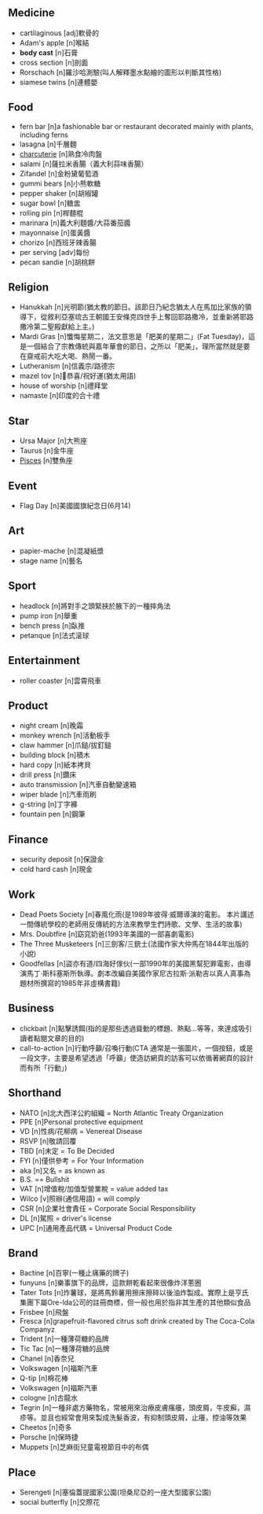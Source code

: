 ## Medicine
- cartilaginous [adj]軟骨的
- Adam's apple [n]喉結
- **body cast** [n]石膏
- cross section [n]剖面
- Rorschach [n]羅沙哈測驗(叫人解釋墨水點繪的圖形以判斷其性格)
- siamese twins [n]連體嬰

## Food
- fern bar [n]a fashionable bar or restaurant decorated mainly with plants, including ferns
- lasagna [n]千層麵
- [charcuterie](/ʃɑːˈkuːt(ə)ri/) [n]熟食冷肉盤
- salami [n]薩拉米香腸（義大利蒜味香腸）
- Zifandel [n]金粉黛葡萄酒
- gummi bears [n]小熊軟糖
- pepper shaker [n]胡椒罐
- sugar bowl [n]糖盅
- rolling pin [n]桿麵棍
- marinara [n]義大利麵醬/大蒜番茄醬
- mayonnaise [n]蛋黃醬
- chorizo [n]西班牙辣香腸
- per serving [adv]每份
- pecan sandie [n]胡桃餅

## Religion
- Hanukkah [n]光明節(猶太教的節日。該節日乃紀念猶太人在馬加比家族的領導下，從敘利亞塞琉古王朝國王安條克四世手上奪回耶路撒冷，並重新將耶路撒冷第二聖殿獻給上主。)
- Mardi Gras [n]懺悔星期二，法文意思是「肥美的星期二」(Fat Tuesday)，這是一個結合了宗教傳統與嘉年華會的節日，之所以「肥美」，理所當然就是要在齋戒前大吃大喝、熱鬧一番。
- Lutheranism [n]信義宗/路德宗
- mazel tov [n]恭喜/祝好運(猶太用語)
- house of worship [n]禮拜堂
- namaste [n]印度的合十禮

## Star
- Ursa Major [n]大熊座
- Taurus [n]金牛座
- [Pisces](/ˈpʌɪsiːz/) [n]雙魚座

## Event
- Flag Day [n]美國國旗紀念日(6月14)

## Art
- papier-mache [n]混凝紙漿
- stage name [n]藝名

## Sport
- headlock [n]將對手之頭緊挾於腋下的一種摔角法
- pump iron [n]舉重
- bench press [n]臥推
- petanque [n]法式滚球

## Entertainment
- roller coaster [n]雲霄飛車

## Product
- night cream [n]晚霜
- monkey wrench [n]活動板手
- claw hammer [n]爪鎚/拔釘鎚
- building block [n]積木
- hard copy [n]紙本拷貝
- drill press [n]鑽床
- auto transmission [n]汽車自動變速箱
- wiper blade [n]汽車雨刷
- g-string [n]丁字褲
- fountain pen [n]鋼筆

## Finance
- security deposit [n]保證金
- cold hard cash [n]現金

## Work
- Dead Poets Society [n]春風化雨(是1989年彼得·威爾導演的電影。 本片講述一間傳統學校的老師用反傳統的方法來教學生們詩歌、文學、生活的故事)
- Mrs. Doubtfire [n]窈窕奶爸(1993年美國的一部喜劇電影)
- The Three Musketeers [n]三劍客/三銃士(法國作家大仲馬在1844年出版的小說)
- Goodfellas [n]盜亦有道/四海好傢伙(一部1990年的美國黑幫犯罪電影，由導演馬丁·斯科塞斯所執導。劇本改編自美國作家尼古拉斯·派勒吉以真人真事為題材所撰寫的1985年非虛構書籍)

## Business
- clickbait [n]點擊誘餌(指的是那些透過聳動的標題、熱點…等等，來達成吸引讀者點閱文章的目的)
- call-to-action [n]行動呼籲/召喚行動(CTA 通常是一張圖片，一個按鈕，或是一段文字，主要是希望透過「呼籲」使造訪網頁的訪客可以依循著網頁的設計而有所「行動」)

## Shorthand
- NATO [n]北大西洋公約組織 =  North Atlantic Treaty Organization 
- PPE [n]Personal protective equipment
- VD [n]性病/花柳病 = Venereal Disease 
- RSVP [n]敬請回覆
- TBD [n]未定 = To Be Decided
- FYI [n]僅供參考 = For Your Information
- aka [n]又名 = as known as
- B.S. == Bullshit
- VAT [n]增值稅/加值型營業稅 = value added tax
- Wilco [v]照辦(通信用語) = will comply
- CSR [n]企業社會責任 = Corporate Social Responsibility
- DL [n]駕照 = driver's license
- UPC [n]通用產品代碼 = Universal Product Code

## Brand
- Bactine [n]百寧(一種止痛藥的牌子)
- funyuns [n]樂事旗下的品牌，這款餅乾看起來很像炸洋蔥圈
- Tater Tots [n]炸薯球，是將馬鈴薯用擦床擦碎以後油炸製成。實際上是亨氏集團下屬Ore-Ida公司的註冊商標，但一般也用於指非其生產的其他類似食品
- Frisbee [n]飛盤
- Fresca [n]grapefruit-flavored citrus soft drink created by The Coca-Cola Companyz
- Trident [n]一種薄荷糖的品牌
- Tic Tac [n]一種薄荷糖的品牌
- Chanel [n]香奈兒
- Volkswagen [n]福斯汽車
- Q-tip [n]棉花棒
- Volkswagen [n]福斯汽車
- cologne [n]古龍水
- Tegrin [n]一種非處方藥物名，常被用來治療皮膚瘙癢，頭皮屑，牛皮癬，濕疹等。並且也經常會用來製成洗髮香波，有抑制頭皮屑，止癢，控油等效果
- Cheetos [n]奇多
- Porsche [n]保時捷
- Muppets [n]芝麻街兒童電視節目中的布偶

## Place
- Serengeti [n]塞倫蓋提國家公園(坦桑尼亞的一座大型國家公園)
- social butterfly [n]交際花